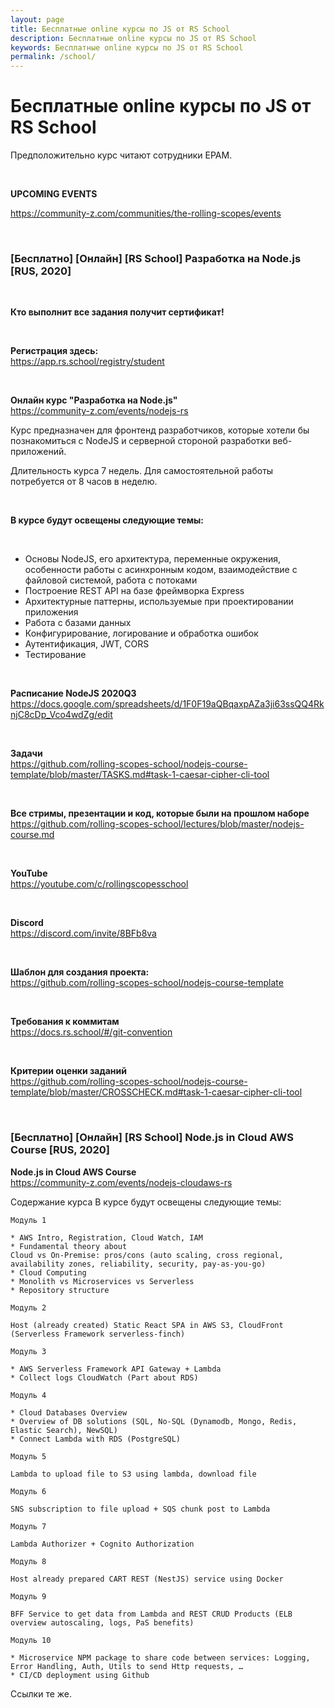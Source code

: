 ```yaml
---
layout: page
title: Бесплатные online курсы по JS от RS School
description: Бесплатные online курсы по JS от RS School
keywords: Бесплатные online курсы по JS от RS School
permalink: /school/
---
```


# Бесплатные online курсы по JS от RS School

Предположительно курс читают сотрудники EPAM.

<br/>

**UPCOMING EVENTS**

https://community-z.com/communities/the-rolling-scopes/events

<br/>

### [Бесплатно] [Онлайн] [RS School] Разработка на Node.js [RUS, 2020]

<br/>

**Кто выполнит все задания получит сертификат!**

<br/>

**Регистрация здесь:**  
https://app.rs.school/registry/student

<br/>

**Онлайн курс "Разработка на Node.js"**  
https://community-z.com/events/nodejs-rs

Курс предназначен для фронтенд разработчиков, которые хотели бы познакомиться с NodeJS и серверной стороной разработки веб-приложений.

Длительность курса 7 недель. Для самостоятельной работы потребуется от 8 часов в неделю.

<br/>

**В курсе будут освещены следующие темы:**

<br/>

- Основы NodeJS, его архитектура, переменные окружения, особенности работы с асинхронным кодом, взаимодействие с файловой системой, работа с потоками
- Построение REST API на базе фреймворка Express
- Архитектурные паттерны, используемые при проектировании приложения
- Работа с базами данных
- Конфигурирование, логирование и обработка ошибок
- Аутентификация, JWT, CORS
- Тестирование

<br/>

**Расписание NodeJS 2020Q3**  
https://docs.google.com/spreadsheets/d/1F0F19aQBqaxpAZa3ji63ssQQ4RknjC8cDp_Vco4wdZg/edit

<br/>

**Задачи**  
https://github.com/rolling-scopes-school/nodejs-course-template/blob/master/TASKS.md#task-1-caesar-cipher-cli-tool

<br/>

**Все стримы, презентации и код, которые были на прошлом наборе**  
https://github.com/rolling-scopes-school/lectures/blob/master/nodejs-course.md

<br/>

**YouTube**  
https://youtube.com/c/rollingscopesschool

<br/>

**Discord**  
https://discord.com/invite/8BFb8va

<br/>

**Шаблон для создания проекта:**  
https://github.com/rolling-scopes-school/nodejs-course-template

<br/>

**Требования к коммитам**  
https://docs.rs.school/#/git-convention

<br/>

**Критерии оценки заданий**  
https://github.com/rolling-scopes-school/nodejs-course-template/blob/master/CROSSCHECK.md#task-1-caesar-cipher-cli-tool

<br/>

### [Бесплатно] [Онлайн] [RS School] Node.js in Cloud AWS Course [RUS, 2020]

**Node.js in Cloud AWS Course**  
https://community-z.com/events/nodejs-cloudaws-rs

Содержание курса
В курсе будут освещены следующие темы:

```
Модуль 1

* AWS Intro, Registration, Cloud Watch, IAM
* Fundamental theory about
Cloud vs On-Premise: pros/cons (auto scaling, cross regional, availability zones, reliability, security, pay-as-you-go)
* Cloud Computing
* Monolith vs Microservices vs Serverless
* Repository structure

Модуль 2

Host (already created) Static React SPA in AWS S3, CloudFront (Serverless Framework serverless-finch)

Модуль 3

* AWS Serverless Framework API Gateway + Lambda
* Collect logs CloudWatch (Part about RDS)

Модуль 4

* Cloud Databases Overview
* Overview of DB solutions (SQL, No-SQL (Dynamodb, Mongo, Redis, Elastic Search), NewSQL)
* Connect Lambda with RDS (PostgreSQL)

Модуль 5

Lambda to upload file to S3 using lambda, download file

Модуль 6

SNS subscription to file upload + SQS chunk post to Lambda

Модуль 7

Lambda Authorizer + Cognito Authorization

Модуль 8

Host already prepared CART REST (NestJS) service using Docker

Модуль 9

BFF Service to get data from Lambda and REST CRUD Products (ELB overview autoscaling, logs, PaS benefits)

Модуль 10

* Microservice NPM package to share code between services: Logging, Error Handling, Auth, Utils to send Http requests, …
* CI/CD deployment using Github

```

Ссылки те же.
